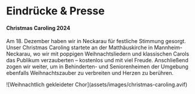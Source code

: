 <div class="grid impressions">
<div markdown="1" class="cell cell--12 cell--lg-12">

# Eindrücke & Presse

</div>
<div markdown="1" class="cell cell--12 cell--lg-6">

#### Christmas Caroling 2024

Am 18. Dezember haben wir in Neckarau für festliche Stimmung gesorgt. Unser Christmas Caroling startete an der Matthäuskirche in Mannheim-Neckarau, wo wir mit poppigen Weihnachtsliedern und klassischen Carols das Publikum verzauberten – kostenlos und mit viel Freude. Anschließend zogen wir weiter, um in Behinderten- und Seniorenheimen der Umgebung ebenfalls Weihnachtszauber zu verbreiten und Herzen zu berühren.

</div>

<div markdown="1" class="cell cell--12 cell--lg-6">
![Weihnachtlich gekleideter Chor](assets/images/christmas-caroling.avif)
</div>

</div>
